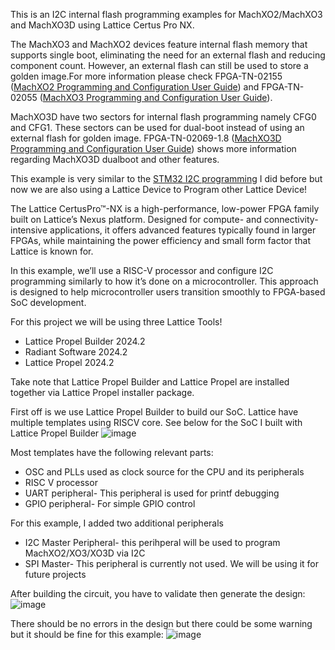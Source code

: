 This is an I2C internal flash programming examples for MachXO2/MachXO3 and MachXO3D using Lattice Certus Pro NX.

The MachXO3 and MachXO2 devices feature internal flash memory that supports single boot, eliminating the need for an external flash and reducing component count. However, an external flash can still be used to store a golden image.For more information
please check FPGA-TN-02155 ([MachXO2 Programming and Configuration User Guide](https://www.latticesemi.com/view_document?document_id=39085)) and FPGA-TN-02055 ([MachXO3 Programming and Configuration User Guide](https://www.latticesemi.com/view_document?document_id=50123)).

MachXO3D have two sectors for internal flash programming namely CFG0 and CFG1. These sectors can be used for dual-boot instead of using an external flash for golden image. FPGA-TN-02069-1.8 ([MachXO3D Programming and Configuration User Guide](https://www.latticesemi.com/view_document?document_id=52591)) shows more information regarding MachXO3D dualboot and other features.

This example is very similar to the [STM32 I2C programming](https://github.com/rrquizon1/MachXO2-XO3-and-MachXO3D-I2C-internal-flash-Programming-using-STM32) I did before but now we are also using a Lattice Device to Program other Lattice Device!

The Lattice CertusPro™-NX is a high-performance, low-power FPGA family built on Lattice’s Nexus platform. Designed for compute- and connectivity-intensive applications, it offers advanced features typically found in larger FPGAs, while maintaining the power efficiency and small form factor that Lattice is known for.

In this example, we’ll use a RISC-V processor and configure I2C programming similarly to how it’s done on a microcontroller. This approach is designed to help microcontroller users transition smoothly to FPGA-based SoC development.

For this project we will be using three Lattice Tools!
* Lattice Propel Builder 2024.2
* Radiant Software 2024.2
* Lattice Propel 2024.2

Take note that Lattice Propel Builder and Lattice Propel are installed together via Lattice Propel installer package.

First off is we use Lattice Propel Builder to build our SoC. Lattice have multiple templates using RISCV core. See below for the SoC I built with Lattice Propel Builder
![image](https://github.com/user-attachments/assets/a5cdef92-d354-451b-a20e-35604b888d34)

Most templates have the following relevant parts:

* OSC and PLLs used as clock source for the CPU and its peripherals
* RISC V processor
* UART peripheral- This peripheral is used for printf debugging
* GPIO peripheral- For simple GPIO control

For this example, I added two additional peripherals

* I2C Master Peripheral- this perihperal will be used to program MachXO2/XO3/XO3D via I2C
* SPI Master- This peripheral is currently not used. We will be using it for future projects

After building the circuit, you have to validate then generate the design:
![image](https://github.com/user-attachments/assets/52127f50-ac47-47a7-98d5-da3a37df6ea9)

There should be no errors in the design but there could be some warning but it should be fine for this example:
![image](https://github.com/user-attachments/assets/f7327e37-0ab2-4274-afdd-275118f4e9a8)





  


  
